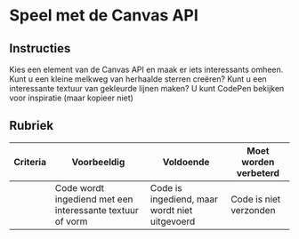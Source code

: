 # Speel met de Canvas API

## Instructies

Kies een element van de Canvas API en maak er iets interessants omheen. Kunt u een kleine melkweg van herhaalde sterren creëren? Kunt u een interessante textuur van gekleurde lijnen maken? U kunt CodePen bekijken voor inspiratie (maar kopieer niet)

## Rubriek

| Criteria | Voorbeeldig                                                 | Voldoende                            | Moet worden verbeterd     |
| -------- | --------------------------------------------------------- | ----------------------------------- | --------------------- |
|          | Code wordt ingediend met een interessante textuur of vorm| Code is ingediend, maar wordt niet uitgevoerd | Code is niet verzonden |